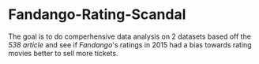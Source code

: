 # Fandango-Rating-Scandal
The goal is to do comperhensive data analysis on 2 datasets based off the *538 article* and see if *Fandango*'s ratings in 2015 had a bias towards rating movies better to sell more tickets.
